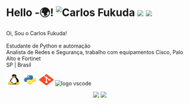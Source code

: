 <h1> Hello -🌍!  
  <img height="25" width="130" src="https://komarev.com/ghpvc/?username=cfukudas&color=green" alt="Carlos Fukuda" /> 
     <a href="https://www.linkedin.com/in/carlos-fukuda/" target="_blank">
       <img src="https://img.shields.io/badge/-Linkedin-%230077B5?style=for-the-badge&logo=linkedin&logoColor=white" target="_blank"></a> 
        <a href="mailto:cfukudas@gmail.com">
         <img src="https://img.shields.io/badge/-Gmail-%23333?style=for-the-badge&logo=gmail&logoColor=white" target="_blank"></a> 
 </h1> 
  
 <div align="left"> 
    <p>  Oi, Sou o Carlos Fukuda! <br><br>
         Estudante de Python e automação <br>
         Analista de Redes e Segurança, trabalho com equipamentos Cisco, Palo Alto e Fortinet <br> 
         SP | Brasil<br><br>
        <img  alt="logo vscode" height="30" width="40" src="https://raw.githubusercontent.com/devicons/devicon/master/icons/linux/linux-original.svg"/>
       <img  alt="logo vscode" height="30" width="40" src="https://raw.githubusercontent.com/devicons/devicon/master/icons/python/python-original.svg"/>
       <img  alt="logo git" height="30" width="40" src="https://raw.githubusercontent.com/devicons/devicon/master/icons/git/git-original.svg"/>
      <img  alt="logo vscode" height="30" width="40" src="https://cdn.slidesharecdn.com/profile-photo-CiscoCanada-48x48.jpg?cb=1617742979"/>
       <br>
     </p>
  </div>
  
<div align="center"> 
   <img height="180em"  src="https://github-readme-stats.vercel.app/api?username=cfukudas&show_icons=true&theme=lightowl&include_all_commits=true&count_private=true"/>
   <img height="180em" right="200em" src="https://github-readme-stats.vercel.app/api/top-langs/?username=cfukudas&hide=scss&layout=compact&langs+count=16&theme=lightowl"/>
 </div> 
 


<!-- <div align="center">
  <img height="180em"  src="https://github-readme-streak-stats.herokuapp.com/?user=cfukudas&theme=nightowl" alt="Carlos Fukuda" /> 
</div> -->
